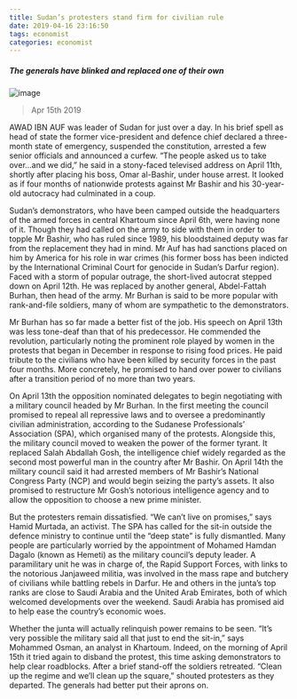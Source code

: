 ```yaml
---
title: Sudan’s protesters stand firm for civilian rule 
date: 2019-04-16 23:16:50 
tags: economist 
categories: economist 
---
```



##### The generals have blinked and replaced one of their own
![image](https://cdn.static-economist.com/sites/default/files/20190420_MAP502.jpg)
> Apr 15th 2019
AWAD IBN AUF was leader of Sudan for just over a day. In his brief spell as head of state the former vice-president and defence chief declared a three-month state of emergency, suspended the constitution, arrested a few senior officials and announced a curfew. “The people asked us to take over...and we did,” he said in a stony-faced televised address on April 11th, shortly after placing his boss, Omar al-Bashir, under house arrest. It looked as if four months of nationwide protests against Mr Bashir and his 30-year-old autocracy had culminated in a coup.
Sudan’s demonstrators, who have been camped outside the headquarters of the armed forces in central Khartoum since April 6th, were having none of it. Though they had called on the army to side with them in order to topple Mr Bashir, who has ruled since 1989, his bloodstained deputy was far from the replacement they had in mind. Mr Auf has had sanctions placed on him by America for his role in war crimes (his former boss has been indicted by the International Criminal Court for genocide in Sudan’s Darfur region). Faced with a storm of popular outrage, the short-lived autocrat stepped down on April 12th. He was replaced by another general, Abdel-Fattah Burhan, then head of the army. Mr Burhan is said to be more popular with rank-and-file soldiers, many of whom are sympathetic to the demonstrators. 
Mr Burhan has so far made a better fist of the job. His speech on April 13th was less tone-deaf than that of his predecessor. He commended the revolution, particularly noting the prominent role played by women in the protests that began in December in response to rising food prices. He paid tribute to the civilians who have been killed by security forces in the past four months. More concretely, he promised to hand over power to civilians after a transition period of no more than two years. 
On April 13th the opposition nominated delegates to begin negotiating with a military council headed by Mr Burhan. In the first meeting the council promised to repeal all repressive laws and to oversee a predominantly civilian administration, according to the Sudanese Professionals’ Association (SPA), which organised many of the protests. Alongside this, the military council moved to weaken the power of the former tyrant. It replaced Salah Abdallah Gosh, the intelligence chief widely regarded as the second most powerful man in the country after Mr Bashir. On April 14th the military council said it had arrested members of Mr Bashir’s National Congress Party (NCP) and would begin seizing the party’s assets. It also promised to restructure Mr Gosh’s notorious intelligence agency and to allow the opposition to choose a new prime minister.
But the protesters remain dissatisfied. “We can’t live on promises,” says Hamid Murtada, an activist. The SPA has called for the sit-in outside the defence ministry to continue until the “deep state” is fully dismantled. Many people are particularly worried by the appointment of Mohamed Hamdan Dagalo (known as Hemeti) as the military council’s deputy leader. A paramilitary unit he was in charge of, the Rapid Support Forces, with links to the notorious Janjaweed militia, was involved in the mass rape and butchery of civilians while battling rebels in Darfur. He and others in the junta’s top ranks are close to Saudi Arabia and the United Arab Emirates, both of which welcomed developments over the weekend. Saudi Arabia has promised aid to help ease the country’s economic woes.
Whether the junta will actually relinquish power remains to be seen. “It’s very possible the military said all that just to end the sit-in,” says Mohammed Osman, an analyst in Khartoum. Indeed, on the morning of April 15th it tried again to disband the protest, this time asking demonstrators to help clear roadblocks. After a brief stand-off the soldiers retreated. “Clean up the regime and we’ll clean up the square,” shouted protesters as they departed. The generals had better put their aprons on.
